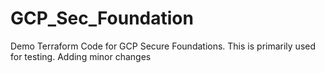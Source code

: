 # GCP_Sec_Foundation
Demo Terraform Code for GCP Secure Foundations. This is primarily used for testing.
Adding minor changes
